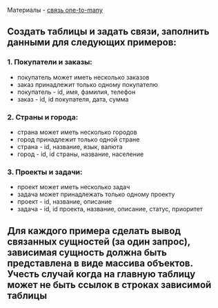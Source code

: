 Материалы - [связь one-to-many](https://sirius-db-dev.github.io/db-docs/docs/postgresql/relations/one_to_many)

## Создать таблицы и задать связи, заполнить данными для следующих примеров:

### 1. Покупатели и заказы:
- покупатель может иметь несколько заказов
- заказ принадлежит только одному покупателю
- покупатель - id, имя, фамилия, телефон
- заказ - id, id покупателя, дата, сумма

### 2. Страны и города:
- страна может иметь несколько городов
- город принадлежит только одной стране
- страна - id, название, язык, валюта
- город - id, id страны, название, население

### 3. Проекты и задачи:
- проект может иметь несколько задач
- задача может принадлежать только одному проекту
- проект - id, название, описание
- задача - id, id проекта, название, описание, статус, приоритет

## Для каждого примера сделать вывод связанных сущностей (за один запрос), зависимая сущность должна быть представлена в виде массива объектов. Учесть случай когда на главную таблицу может не быть ссылок в строках зависимой таблицы

